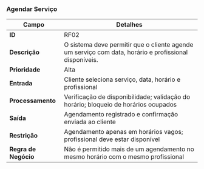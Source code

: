### Agendar Serviço

| **Campo**           | **Detalhes**                                                                 |
|---------------------|------------------------------------------------------------------------------|
| **ID**              | RF02                                                                         |
| **Descrição**       | O sistema deve permitir que o cliente agende um serviço com data, horário e profissional disponíveis. |
| **Prioridade**      | Alta                                                                          |
| **Entrada**         | Cliente seleciona serviço, data, horário e profissional                       |
| **Processamento**   | Verificação de disponibilidade; validação do horário; bloqueio de horários ocupados |
| **Saída**           | Agendamento registrado e confirmação enviada ao cliente                      |
| **Restrição**       | Agendamento apenas em horários vagos; profissional deve estar disponível      |
| **Regra de Negócio**| Não é permitido mais de um agendamento no mesmo horário com o mesmo profissional |

